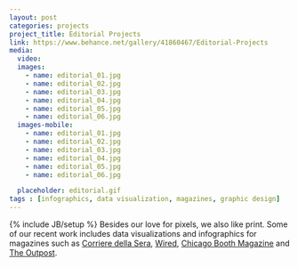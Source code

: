 ```yaml
---
layout: post
categories: projects
project_title: Editorial Projects
link: https://www.behance.net/gallery/41860467/Editorial-Projects
media:
  video:
  images:
    - name: editorial_01.jpg
    - name: editorial_02.jpg
    - name: editorial_03.jpg
    - name: editorial_04.jpg
    - name: editorial_05.jpg
    - name: editorial_06.jpg
  images-mobile:
    - name: editorial_01.jpg
    - name: editorial_02.jpg
    - name: editorial_03.jpg
    - name: editorial_04.jpg
    - name: editorial_05.jpg
    - name: editorial_06.jpg

  placeholder: editorial.gif
tags : [infographics, data visualization, magazines, graphic design]
---
```

{% include JB/setup %}
Besides our love for pixels, we also like print. Some of our recent work includes data visualizations and infographics for magazines such as [Corriere della Sera](http://www.corriere.it/), [Wired](http://www.wired.it/), [Chicago Booth Magazine](https://www.chicagobooth.edu/magazine) and [The Outpost](http://www.the-outpost.com/).
